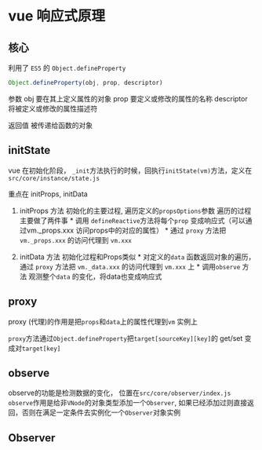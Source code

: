 # vue 响应式原理

## 核心

利用了 `ES5` 的 `Object.defineProperty`

```js
Object.defineProperty(obj, prop, descriptor)
```

参数
  obj 要在其上定义属性的对象
  prop 要定义或修改的属性的名称
  descriptor 将被定义或修改的属性描述符

返回值
  被传递给函数的对象

## initState

vue 在初始化阶段， `_init`方法执行的时候，回执行`initState(vm)`方法，定义在`src/core/instance/state.js`

重点在 initProps, initData
  
  1. initProps 方法
  初始化的主要过程, 遍历定义的`propsOptions`参数
  遍历的过程主要做了两件事
    * 调用 `defineReactive`方法将每个`prop` 变成响应式（可以通过vm._props.xxx 访问props中的对应的属性）
    * 通过 `proxy` 方法把 `vm._props.xxx` 的访问代理到 `vm.xxx`
  
  2. initData 方法
  初始化过程和Props类似
    * 对定义的`data` 函数返回对象的遍历，通过 `proxy` 方法把 `vm._data.xxx` 的访问代理到 `vm.xxx` 上
    *  调用`observe` 方法 观测整个`data` 的变化，将data也变成响应式

## proxy

proxy (代理)的作用是把`props`和`data`上的属性代理到`vm` 实例上

`proxy`方法通过`Object.defineProperty`把`target[sourceKey][key]`的 get/set 变成对`target[key]`

## observe

observe的功能是检测数据的变化， 位置在`src/core/observer/index.js`
`observe`作用是给非`VNode`的对象类型添加一个`Observer`, 如果已经添加过则直接返回，否则在满足一定条件去实例化一个`Observer`对象实例

## Observer
